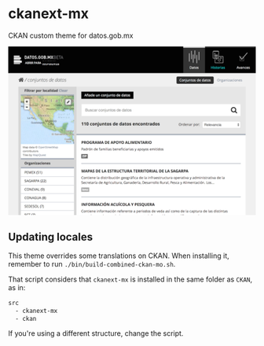 ckanext-mx
==========

CKAN custom theme for datos.gob.mx

![screenshot](https://raw.githubusercontent.com/mxabierto/ckanext-dgm/master/screenshot.png)

Updating locales
----------------

This theme overrides some translations on CKAN. When installing it, remember to
run ```./bin/build-combined-ckan-mo.sh```.

That script considers that ```ckanext-mx``` is installed in the same folder as
```CKAN```, as in:

    src
      - ckanext-mx
      - ckan

If you're using a different structure, change the script.
